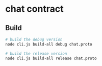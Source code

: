 # chat contract

## Build
```sh
# build the debug version
node cli.js build-all debug chat.proto 

# build the release version
node cli.js build-all release chat.proto 
```